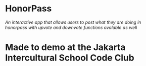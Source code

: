 # HonorPass


*An interactive app that allows users to post what they are doing in honorpass with upvote and downvote functions avalable as well*

# Made to demo at the Jakarta Intercultural School Code Club
